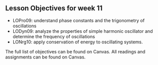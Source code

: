 ## Lesson Objectives for week 11

* LOPro09: understand phase constants and the trigonometry of oscillations
* LODyn09: analyze the properties of simple harmonic oscillator and determine the frequency of oscillations 
* LONrg10: apply conservation of energy to oscillating systems. 

The full list of objectives can be found on Canvas. All readings and assignments can be found on Canvas.





